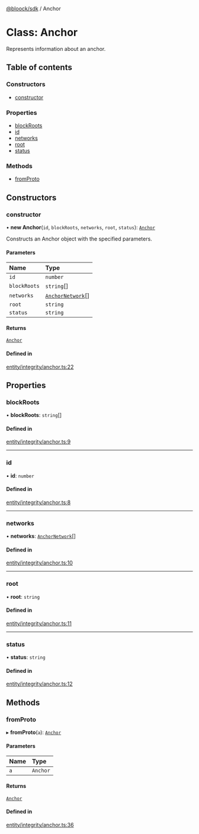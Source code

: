 [@bloock/sdk](../index.md) / Anchor

# Class: Anchor

Represents information about an anchor.

## Table of contents

### Constructors

- [constructor](Anchor.md#constructor)

### Properties

- [blockRoots](Anchor.md#blockroots)
- [id](Anchor.md#id)
- [networks](Anchor.md#networks)
- [root](Anchor.md#root)
- [status](Anchor.md#status)

### Methods

- [fromProto](Anchor.md#fromproto)

## Constructors

### constructor

• **new Anchor**(`id`, `blockRoots`, `networks`, `root`, `status`): [`Anchor`](Anchor.md)

Constructs an Anchor object with the specified parameters.

#### Parameters

| Name | Type |
| :------ | :------ |
| `id` | `number` |
| `blockRoots` | `string`[] |
| `networks` | [`AnchorNetwork`](AnchorNetwork.md)[] |
| `root` | `string` |
| `status` | `string` |

#### Returns

[`Anchor`](Anchor.md)

#### Defined in

[entity/integrity/anchor.ts:22](https://github.com/bloock/bloock-sdk/blob/cf3411f/languages/js/src/entity/integrity/anchor.ts#L22)

## Properties

### blockRoots

• **blockRoots**: `string`[]

#### Defined in

[entity/integrity/anchor.ts:9](https://github.com/bloock/bloock-sdk/blob/cf3411f/languages/js/src/entity/integrity/anchor.ts#L9)

___

### id

• **id**: `number`

#### Defined in

[entity/integrity/anchor.ts:8](https://github.com/bloock/bloock-sdk/blob/cf3411f/languages/js/src/entity/integrity/anchor.ts#L8)

___

### networks

• **networks**: [`AnchorNetwork`](AnchorNetwork.md)[]

#### Defined in

[entity/integrity/anchor.ts:10](https://github.com/bloock/bloock-sdk/blob/cf3411f/languages/js/src/entity/integrity/anchor.ts#L10)

___

### root

• **root**: `string`

#### Defined in

[entity/integrity/anchor.ts:11](https://github.com/bloock/bloock-sdk/blob/cf3411f/languages/js/src/entity/integrity/anchor.ts#L11)

___

### status

• **status**: `string`

#### Defined in

[entity/integrity/anchor.ts:12](https://github.com/bloock/bloock-sdk/blob/cf3411f/languages/js/src/entity/integrity/anchor.ts#L12)

## Methods

### fromProto

▸ **fromProto**(`a`): [`Anchor`](Anchor.md)

#### Parameters

| Name | Type |
| :------ | :------ |
| `a` | `Anchor` |

#### Returns

[`Anchor`](Anchor.md)

#### Defined in

[entity/integrity/anchor.ts:36](https://github.com/bloock/bloock-sdk/blob/cf3411f/languages/js/src/entity/integrity/anchor.ts#L36)
